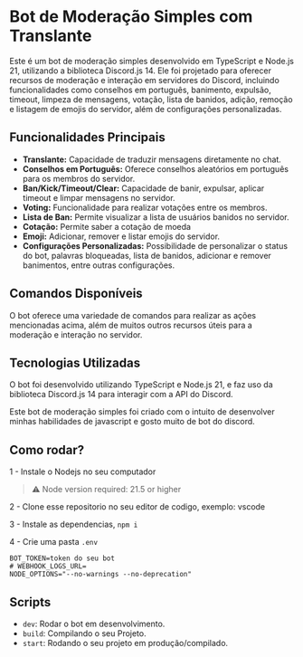 # Bot de Moderação Simples com Translante

Este é um bot de moderação simples desenvolvido em TypeScript e Node.js 21, utilizando a biblioteca Discord.js 14. Ele foi projetado para oferecer recursos de moderação e interação em servidores do Discord, incluindo funcionalidades como conselhos em português, banimento, expulsão, timeout, limpeza de mensagens, votação, lista de banidos, adição, remoção e listagem de emojis do servidor, além de configurações personalizadas.

## Funcionalidades Principais

- **Translante:** Capacidade de traduzir mensagens diretamente no chat.
- **Conselhos em Português:** Oferece conselhos aleatórios em português para os membros do servidor.
- **Ban/Kick/Timeout/Clear:** Capacidade de banir, expulsar, aplicar timeout e limpar mensagens no servidor.
- **Voting:** Funcionalidade para realizar votações entre os membros.
- **Lista de Ban:** Permite visualizar a lista de usuários banidos no servidor.
- **Cotação:** Permite saber a cotação de moeda
- **Emoji:** Adicionar, remover e listar emojis do servidor.
- **Configurações Personalizadas:** Possibilidade de personalizar o status do bot, palavras bloqueadas, lista de banidos, adicionar e remover banimentos, entre outras configurações.

## Comandos Disponíveis

O bot oferece uma variedade de comandos para realizar as ações mencionadas acima, além de muitos outros recursos úteis para a moderação e interação no servidor.

## Tecnologias Utilizadas

O bot foi desenvolvido utilizando TypeScript e Node.js 21, e faz uso da biblioteca Discord.js 14 para interagir com a API do Discord.

Este bot de moderação simples foi criado com o intuito de desenvolver minhas habilidades de javascript e gosto muito de bot do discord.

## Como rodar?

1 - Instale o Nodejs no seu computador

> ⚠️ Node version required: 21.5 or higher

2 - Clone esse repositorio no seu editor de codigo, exemplo: vscode

3 - Instale as dependencias, `npm i`

4 - Crie uma pasta `.env`

```
BOT_TOKEN=token do seu bot
# WEBHOOK_LOGS_URL=
NODE_OPTIONS="--no-warnings --no-deprecation"
```

## Scripts

- `dev`: Rodar o bot em desenvolvimento.
- `build`: Compilando o seu Projeto.
- `start`: Rodando o seu projeto em produção/compilado.
